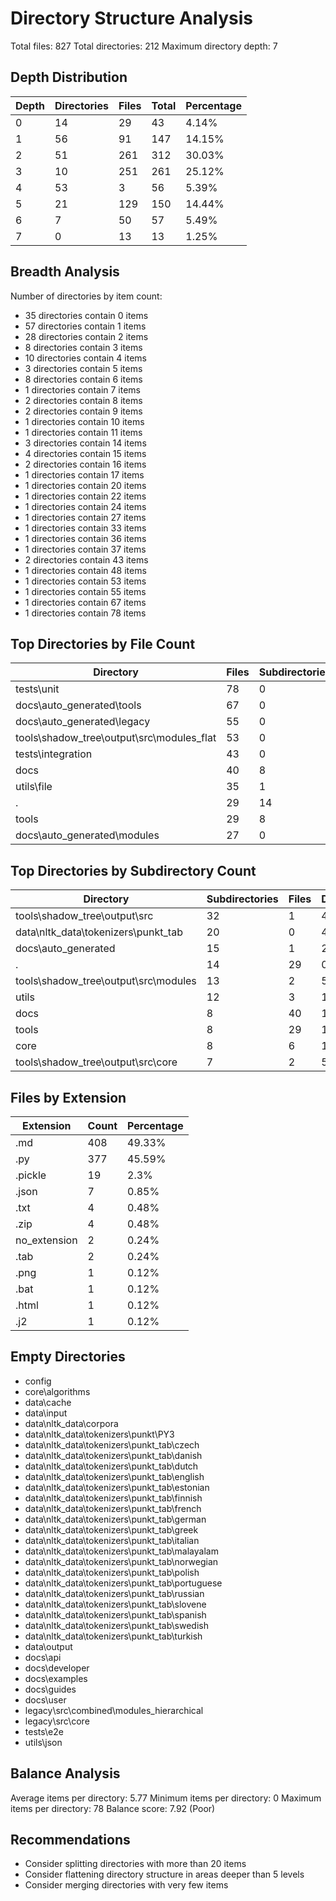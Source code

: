 # Directory Structure Analysis

Total files: 827
Total directories: 212
Maximum directory depth: 7

## Depth Distribution

| Depth | Directories | Files | Total | Percentage |
|-------|-------------|-------|-------|------------|
| 0 | 14 | 29 | 43 | 4.14% |
| 1 | 56 | 91 | 147 | 14.15% |
| 2 | 51 | 261 | 312 | 30.03% |
| 3 | 10 | 251 | 261 | 25.12% |
| 4 | 53 | 3 | 56 | 5.39% |
| 5 | 21 | 129 | 150 | 14.44% |
| 6 | 7 | 50 | 57 | 5.49% |
| 7 | 0 | 13 | 13 | 1.25% |

## Breadth Analysis

Number of directories by item count:

- 35 directories contain 0 items
- 57 directories contain 1 items
- 28 directories contain 2 items
- 8 directories contain 3 items
- 10 directories contain 4 items
- 3 directories contain 5 items
- 8 directories contain 6 items
- 1 directories contain 7 items
- 2 directories contain 8 items
- 2 directories contain 9 items
- 1 directories contain 10 items
- 1 directories contain 11 items
- 3 directories contain 14 items
- 4 directories contain 15 items
- 2 directories contain 16 items
- 1 directories contain 17 items
- 1 directories contain 20 items
- 1 directories contain 22 items
- 1 directories contain 24 items
- 1 directories contain 27 items
- 1 directories contain 33 items
- 1 directories contain 36 items
- 1 directories contain 37 items
- 2 directories contain 43 items
- 1 directories contain 48 items
- 1 directories contain 53 items
- 1 directories contain 55 items
- 1 directories contain 67 items
- 1 directories contain 78 items

## Top Directories by File Count

| Directory | Files | Subdirectories | Depth |
|-----------|-------|----------------|-------|
| tests\unit | 78 | 0 | 2 |
| docs\auto_generated\tools | 67 | 0 | 3 |
| docs\auto_generated\legacy | 55 | 0 | 3 |
| tools\shadow_tree\output\src\modules_flat | 53 | 0 | 5 |
| tests\integration | 43 | 0 | 2 |
| docs | 40 | 8 | 1 |
| utils\file | 35 | 1 | 2 |
| . | 29 | 14 | 0 |
| tools | 29 | 8 | 1 |
| docs\auto_generated\modules | 27 | 0 | 3 |

## Top Directories by Subdirectory Count

| Directory | Subdirectories | Files | Depth |
|-----------|----------------|-------|-------|
| tools\shadow_tree\output\src | 32 | 1 | 4 |
| data\nltk_data\tokenizers\punkt_tab | 20 | 0 | 4 |
| docs\auto_generated | 15 | 1 | 2 |
| . | 14 | 29 | 0 |
| tools\shadow_tree\output\src\modules | 13 | 2 | 5 |
| utils | 12 | 3 | 1 |
| docs | 8 | 40 | 1 |
| tools | 8 | 29 | 1 |
| core | 8 | 6 | 1 |
| tools\shadow_tree\output\src\core | 7 | 2 | 5 |

## Files by Extension

| Extension | Count | Percentage |
|-----------|-------|------------|
| .md | 408 | 49.33% |
| .py | 377 | 45.59% |
| .pickle | 19 | 2.3% |
| .json | 7 | 0.85% |
| .txt | 4 | 0.48% |
| .zip | 4 | 0.48% |
| no_extension | 2 | 0.24% |
| .tab | 2 | 0.24% |
| .png | 1 | 0.12% |
| .bat | 1 | 0.12% |
| .html | 1 | 0.12% |
| .j2 | 1 | 0.12% |

## Empty Directories

- config
- core\algorithms
- data\cache
- data\input
- data\nltk_data\corpora
- data\nltk_data\tokenizers\punkt\PY3
- data\nltk_data\tokenizers\punkt_tab\czech
- data\nltk_data\tokenizers\punkt_tab\danish
- data\nltk_data\tokenizers\punkt_tab\dutch
- data\nltk_data\tokenizers\punkt_tab\english
- data\nltk_data\tokenizers\punkt_tab\estonian
- data\nltk_data\tokenizers\punkt_tab\finnish
- data\nltk_data\tokenizers\punkt_tab\french
- data\nltk_data\tokenizers\punkt_tab\german
- data\nltk_data\tokenizers\punkt_tab\greek
- data\nltk_data\tokenizers\punkt_tab\italian
- data\nltk_data\tokenizers\punkt_tab\malayalam
- data\nltk_data\tokenizers\punkt_tab\norwegian
- data\nltk_data\tokenizers\punkt_tab\polish
- data\nltk_data\tokenizers\punkt_tab\portuguese
- data\nltk_data\tokenizers\punkt_tab\russian
- data\nltk_data\tokenizers\punkt_tab\slovene
- data\nltk_data\tokenizers\punkt_tab\spanish
- data\nltk_data\tokenizers\punkt_tab\swedish
- data\nltk_data\tokenizers\punkt_tab\turkish
- data\output
- docs\api
- docs\developer
- docs\examples
- docs\guides
- docs\user
- legacy\src\combined\modules_hierarchical
- legacy\src\core
- tests\e2e
- utils\json

## Balance Analysis

Average items per directory: 5.77
Minimum items per directory: 0
Maximum items per directory: 78
Balance score: 7.92 (Poor)

## Recommendations

- Consider splitting directories with more than 20 items
- Consider flattening directory structure in areas deeper than 5 levels
- Consider merging directories with very few items